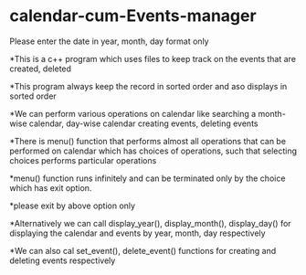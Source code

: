 # calendar-cum-Events-manager
Please enter the date in year, month, day format only

*This is a c++ program which uses files to keep track on the events that are created, deleted

*This program always keep the record in sorted order and aso displays in sorted order

*We can perform various operations on calendar like searching a month-wise calendar, day-wise calendar
  creating events, deleting events

*There is menu() function that performs almost all operations that can be performed on calendar which has 
  choices of operations, such that selecting choices performs particular operations

*menu() function runs infinitely and can be terminated only by the choice which has exit option.

*please exit by above option only

*Alternatively we can call display_year(), display_month(), display_day() for displaying the calendar and events
   by year, month, day respectively

*We can also cal set_event(), delete_event() functions for creating and deleting events respectively
